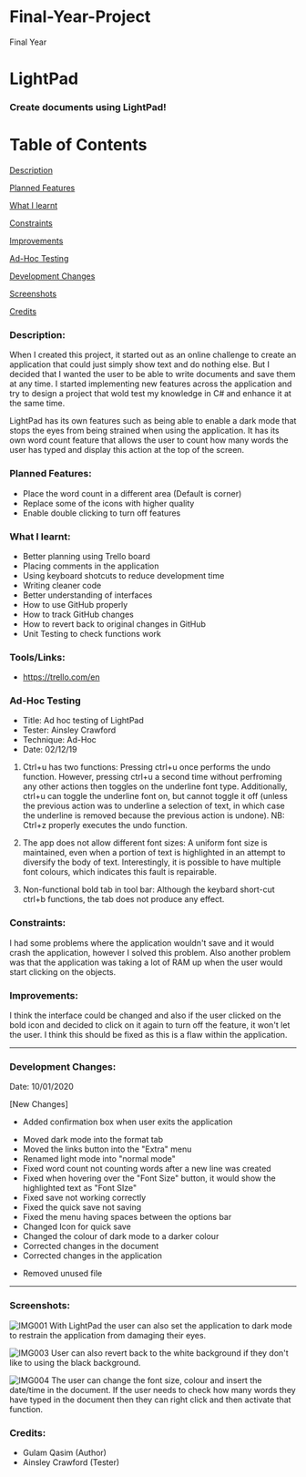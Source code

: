 # Final-Year-Project
Final Year
# LightPad

### Create documents using LightPad!

# Table of Contents

[Description](#Description)  
<a name="Description"/>

[Planned Features](#Planned_Features)  
<a name="Planned_Features"/>

[What I learnt](#What_I_Learnt)  
<a name="What_I_Learnt"/>

[Constraints](#Constraints)  
<a name="Constraints"/>

[Improvements](#Improvements)  
<a name="Improvements"/>

[Ad-Hoc Testing](#Ad-Hoc_Testing)  
<a name="Ad-Hoc_Testing"/>

[Development Changes](#Development_Changes)  
<a name="Development_Changes"/>

[Screenshots](#Screenshots)
<a name="Screenshots"/>

[Credits](#Credits)  
<a name="Credits"/>

### Description:

When I created this project, it started out as an online challenge to create an application that could just simply show text and do nothing else. But I decided that I wanted the user to be able to write documents and save them at any time. I started implementing new features across the application and try to design a project that wold test my knowledge in C# and enhance it at the same time.

LightPad has its own features such as being able to enable a dark mode that stops the eyes from being strained when using the application. It has its own word count feature that allows the user to count how many words the user has typed and display this action at the top of the screen.


### Planned Features:
* Place the word count in a different area (Default is corner)
* Replace some of the icons with higher quality 
* Enable double clicking to turn off features


### What I learnt:

- Better planning using Trello board
- Placing comments in the application
- Using keyboard shotcuts to reduce development time
- Writing cleaner code
- Better understanding of interfaces
- How to use GitHub properly
- How to track GitHub changes
- How to revert back to original changes in GitHub
- Unit Testing to check functions work

### Tools/Links:
- https://trello.com/en

### Ad-Hoc Testing
- Title: Ad hoc testing of LightPad
- Tester: Ainsley Crawford
- Technique: Ad-Hoc
- Date: 02/12/19

1. Ctrl+u has two functions:
	Pressing ctrl+u once performs the undo function. However, pressing ctrl+u a second time without perfroming any other actions then toggles on the underline font type.
	Additionally, ctrl+u can toggle the underline font on, but cannot toggle it off (unless the previous action was to underline a selection of text, in which case the underline is removed because the previous action is undone).
	NB: Ctrl+z properly executes the undo function.

2. The app does not allow different font sizes:
	A uniform font size is maintained, even when a portion of text is highlighted in an attempt to diversify the body of text.
	Interestingly, it is possible to have multiple font colours, which indicates this fault is repairable.

3. Non-functional bold tab in tool bar:
	Although the keybard short-cut ctrl+b functions, the tab does not produce any effect.
	
### Constraints:

I had some problems where the application wouldn't save and it would crash the application, however I solved this problem. Also another problem was that the application was taking a lot of RAM up when the user would start clicking on the objects.

### Improvements:

I think the interface could be changed and also if the user clicked on the bold icon and decided to click on it again to turn off the feature, it won't let the user. I think this should be fixed as this is a flaw within the application.

________________________________________________________________________________________________________________________________________



### Development Changes:
Date: 10/01/2020

[New Changes]
+ Added confirmation box when user exits the application
* Moved dark mode into the format tab
* Moved the links button into the "Extra" menu
* Renamed light mode into "normal mode"
* Fixed word count not counting words after a new line was created
* Fixed when hovering over the "Font Size" button, it would show the highlighted text as "Font SIze"
* Fixed save not working correctly
* Fixed the quick save not saving
* Fixed the menu having spaces between the options bar
* Changed Icon for quick save
* Changed the colour of dark mode to a darker colour
* Corrected changes in the document
* Corrected changes in the application
- Removed unused file
________________________________________________________________________________________________________________________________________

### Screenshots:
![IMG001](https://user-images.githubusercontent.com/45819118/72182073-9bef5400-33e2-11ea-846c-379f93856e49.PNG)
With LightPad the user can also set the application to dark mode to restrain the application from damaging their eyes.

![IMG003](https://user-images.githubusercontent.com/45819118/72182075-9bef5400-33e2-11ea-937b-6910e20e46c7.PNG)
User can also revert back to the white background if they don't like to using the black background.

![IMG004](https://user-images.githubusercontent.com/45819118/72182076-9c87ea80-33e2-11ea-9076-a93381336570.PNG)
The user can change the font size, colour and insert the date/time in the document. If the user needs to check how many words they have typed in the document then they can right click and then activate that function.

### Credits:
- Gulam Qasim (Author)
- Ainsley Crawford (Tester)
